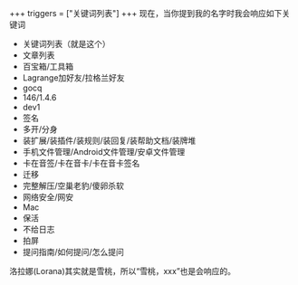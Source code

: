 +++
triggers = ["关键词列表"]
+++
现在，当你提到我的名字时我会响应如下关键词
- 关键词列表（就是这个）
- 文章列表
- 百宝箱/工具箱
- Lagrange加好友/拉格兰好友
- gocq
- 146/1.4.6
- dev1
- 签名
- 多开/分身
- 装扩展/装插件/装规则/装回复/装帮助文档/装牌堆
- 手机文件管理/Android文件管理/安卓文件管理
- 卡在音签/卡在音卡/卡在音卡签名
- 迁移
- 完整解压/空巢老豹/傻卵杀软
- 网络安全/网安
- Mac
- 保活
- 不给日志
- 拍屏
- 提问指南/如何提问/怎么提问

洛拉娜(Lorana)其实就是雪桃，所以“雪桃，xxx”也是会响应的。
